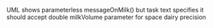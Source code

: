 UML shows parameterless messageOnMilk() but task text specifies it should accept double milkVolume parameter for space dairy precision
